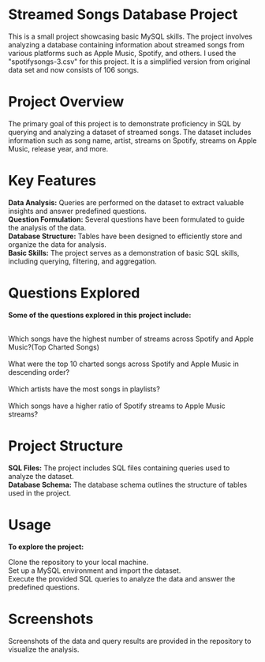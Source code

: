 # Streamed Songs Database Project
This is a small project showcasing basic MySQL skills. The project involves analyzing a database containing information about streamed songs from various platforms such as Apple Music, Spotify, and others. I used the "spotifysongs-3.csv" for this project. It is a simplified version from original data set and now consists of 106 songs.

# Project Overview
The primary goal of this project is to demonstrate proficiency in SQL by querying and analyzing a dataset of streamed songs. The dataset includes information such as song name, artist, streams on Spotify, streams on Apple Music, release year, and more.

# Key Features
**Data Analysis:** Queries are performed on the dataset to extract valuable insights and answer predefined questions.<br>
**Question Formulation:** Several questions have been formulated to guide the analysis of the data.<br>
**Database Structure:** Tables have been designed to efficiently store and organize the data for analysis.<br>
**Basic Skills:** The project serves as a demonstration of basic SQL skills, including querying, filtering, and aggregation.<br>
# Questions Explored
**Some of the questions explored in this project include:**

<br> Which songs have the highest number of streams across Spotify and Apple Music?(Top Charted Songs)<br>
<br> What were the top 10 charted songs across Spotify and Apple Music in descending order?<br>
<br> Which artists have the most songs in playlists?<br>
<br> Which songs have a higher ratio of Spotify streams to Apple Music streams?<br>
# Project Structure
**SQL Files:** The project includes SQL files containing queries used to analyze the dataset.<br>
**Database Schema:** The database schema outlines the structure of tables used in the project.<br>
# Usage
**To explore the project:**

Clone the repository to your local machine.<br>
Set up a MySQL environment and import the dataset.<br>
Execute the provided SQL queries to analyze the data and answer the predefined questions.<br>
# Screenshots
Screenshots of the data and query results are provided in the repository to visualize the analysis.

